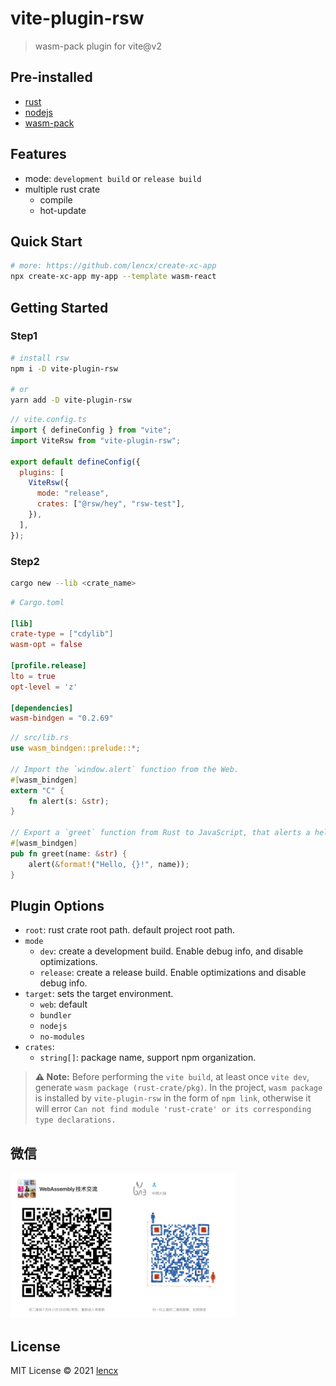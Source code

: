 # vite-plugin-rsw

> wasm-pack plugin for vite@v2

## Pre-installed

* [rust](https://www.rust-lang.org/learn/get-started)
* [nodejs](https://nodejs.org)
* [wasm-pack](https://github.com/rustwasm/wasm-pack)

## Features

- mode: `development build` or `release build`
- multiple rust crate
  - compile
  - hot-update

## Quick Start

```bash
# more: https://github.com/lencx/create-xc-app
npx create-xc-app my-app --template wasm-react
```

## Getting Started

### Step1

```bash
# install rsw
npm i -D vite-plugin-rsw

# or
yarn add -D vite-plugin-rsw
```

```js
// vite.config.ts
import { defineConfig } from "vite";
import ViteRsw from "vite-plugin-rsw";

export default defineConfig({
  plugins: [
    ViteRsw({
      mode: "release",
      crates: ["@rsw/hey", "rsw-test"],
    }),
  ],
});
```

### Step2

```bash
cargo new --lib <crate_name>
```

```toml
# Cargo.toml

[lib]
crate-type = ["cdylib"]
wasm-opt = false

[profile.release]
lto = true
opt-level = 'z'

[dependencies]
wasm-bindgen = "0.2.69"
```

```rust
// src/lib.rs
use wasm_bindgen::prelude::*;

// Import the `window.alert` function from the Web.
#[wasm_bindgen]
extern "C" {
    fn alert(s: &str);
}

// Export a `greet` function from Rust to JavaScript, that alerts a hello message.
#[wasm_bindgen]
pub fn greet(name: &str) {
    alert(&format!("Hello, {}!", name));
}
```

## Plugin Options

- `root`: rust crate root path. default project root path.
- `mode`
  - `dev`: create a development build. Enable debug info, and disable optimizations.
  - `release`: create a release build. Enable optimizations and disable debug info.
- `target`: sets the target environment.
  - `web`: default
  - `bundler`
  - `nodejs`
  - `no-modules`
- `crates`:
  - `string[]`: package name, support npm organization.

> **⚠️ Note:** Before performing the `vite build`, at least once `vite dev`, generate `wasm package (rust-crate/pkg)`. In the project, `wasm package` is installed by `vite-plugin-rsw` in the form of `npm link`, otherwise it will error `Can not find module 'rust-crate' or its corresponding type declarations.`

## 微信

<img width="180" src="./assets/wasm-qrcode.png" alt="wasm-wechat-qrcode" /><img width="180" src="./assets/lencx.png" alt="lencx-wechat-qrcode" />

## License

MIT License © 2021 [lencx](https://github.com/lencx)
